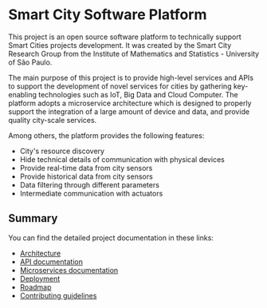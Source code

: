 # Smart City Software Platform

This project is an open source software platform to technically support Smart
Cities projects development. 
It was created by the Smart City Research Group from the Institute of 
Mathematics and Statistics - University of São Paulo.

The main purpose of this project is to provide high-level services and APIs 
to support the development of novel services for cities by gathering 
key-enabling technologies such as IoT, Big Data and
Cloud Computer. The platform adopts a microservice architecture which is 
designed to properly support the integration of a large amount of device
and data, and provide quality city-scale services. 

Among others, the platform provides the following features:

* City's resource discovery
* Hide technical details of communication with physical devices
* Provide real-time data from city sensors
* Provide historical data from city sensors
* Data filtering through different parameters
* Intermediate communication with actuators

## Summary

You can find the detailed project documentation in these links:

* [Architecture]()
* [API documentation]()
* [Microservices documentation]()
* [Deployment]()
* [Roadmap]()
* [Contributing guidelines]()



